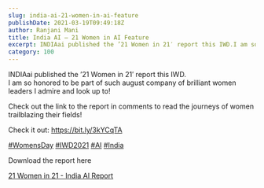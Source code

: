```yaml
---
slug: india-ai-21-women-in-ai-feature
publishDate: 2021-03-19T09:49:18Z
author: Ranjani Mani
title: India AI – 21 Women in AI Feature 
excerpt: INDIAai published the ’21 Women in 21′ report this IWD.I am so honored to be part of such august company of brilliant women leaders I admire and look up to! Check out the link to the report in comments to read the journeys of women trailblazing their fields! Check it out: https://bit.ly/3kYCqTA #WomensDay #IWD2021 #AI #India Download the  ... 
category: 100
---
```


INDIAai published the ’21 Women in 21′ report this IWD.  
I am so honored to be part of such august company of brilliant women leaders I admire and look up to!

Check out the link to the report in comments to read the journeys of women trailblazing their fields!

Check it out: <https://bit.ly/3kYCqTA>

[#WomensDay](https://www.linkedin.com/feed/hashtag/?keywords=womensday&highlightedUpdateUrns=urn%3Ali%3Aactivity%3A6774676223294529537) [#IWD2021](https://www.linkedin.com/feed/hashtag/?keywords=iwd2021&highlightedUpdateUrns=urn%3Ali%3Aactivity%3A6774676223294529537) [#AI](https://www.linkedin.com/feed/hashtag/?keywords=ai&highlightedUpdateUrns=urn%3Ali%3Aactivity%3A6774676223294529537) [#India](https://www.linkedin.com/feed/hashtag/?keywords=india&highlightedUpdateUrns=urn%3Ali%3Aactivity%3A6774676223294529537)

Download the report here 

[ 21 Women in 21 - India AI Report ](https://indiaai.s3.ap-south-1.amazonaws.com/docs/indiaai-21-women-in-21.pdf) 